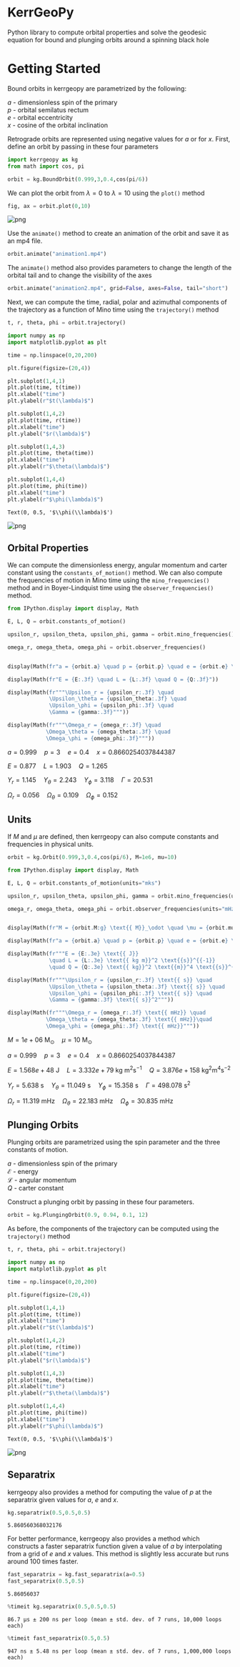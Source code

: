 # KerrGeoPy
Python library to compute orbital properties and solve the geodesic equation for bound and plunging orbits around a spinning black hole

# Getting Started

Bound orbits in kerrgeopy are parametrized by the following:

$a$ - dimensionless spin of the primary
<br>
$p$ - orbital semilatus rectum
<br>
$e$ - orbital eccentricity
<br>
$x$ - cosine of the orbital inclination
<br>

Retrograde orbits are represented using negative values for $a$ or for $x$. First, define an orbit by passing in these four parameters


```python
import kerrgeopy as kg
from math import cos, pi

orbit = kg.BoundOrbit(0.999,3,0.4,cos(pi/6))
```

We can plot the orbit from $\lambda = 0$ to $\lambda = 10$ using the `plot()` method


```python
fig, ax = orbit.plot(0,10)
```


    
![png](output_3_0.png)
    


Use the `animate()` method to create an animation of the orbit and save it as an mp4 file.


```python
orbit.animate("animation1.mp4")
```

The `animate()` method also provides parameters to change the length of the orbital tail and to change the visibility of the axes


```python
orbit.animate("animation2.mp4", grid=False, axes=False, tail="short")
```

Next, we can compute the time, radial, polar and azimuthal components of the trajectory as a function of Mino time using the `trajectory()` method


```python
t, r, theta, phi = orbit.trajectory()
```


```python
import numpy as np
import matplotlib.pyplot as plt

time = np.linspace(0,20,200)

plt.figure(figsize=(20,4))

plt.subplot(1,4,1)
plt.plot(time, t(time))
plt.xlabel("time")
plt.ylabel(r"$t(\lambda)$")

plt.subplot(1,4,2)
plt.plot(time, r(time))
plt.xlabel("time")
plt.ylabel("$r(\lambda)$")

plt.subplot(1,4,3)
plt.plot(time, theta(time))
plt.xlabel("time")
plt.ylabel(r"$\theta(\lambda)$")

plt.subplot(1,4,4)
plt.plot(time, phi(time))
plt.xlabel("time")
plt.ylabel(r"$\phi(\lambda)$")
```




    Text(0, 0.5, '$\\phi(\\lambda)$')




    
![png](output_10_1.png)
    


## Orbital Properties

We can compute the dimensionless energy, angular momentum and carter constant using the `constants_of_motion()` method. We can also compute the frequencies of motion in Mino time using the `mino_frequencies()` method and in Boyer-Lindquist time using the `observer_frequencies()` method.


```python
from IPython.display import display, Math

E, L, Q = orbit.constants_of_motion()

upsilon_r, upsilon_theta, upsilon_phi, gamma = orbit.mino_frequencies()

omega_r, omega_theta, omega_phi = orbit.observer_frequencies()


display(Math(fr"a = {orbit.a} \quad p = {orbit.p} \quad e = {orbit.e} \quad x = {orbit.x}"))

display(Math(fr"E = {E:.3f} \quad L = {L:.3f} \quad Q = {Q:.3f}"))

display(Math(fr"""\Upsilon_r = {upsilon_r:.3f} \quad 
             \Upsilon_\theta = {upsilon_theta:.3f} \quad 
             \Upsilon_\phi = {upsilon_phi:.3f} \quad 
             \Gamma = {gamma:.3f}"""))

display(Math(fr"""\Omega_r = {omega_r:.3f} \quad
            \Omega_\theta = {omega_theta:.3f} \quad
            \Omega_\phi = {omega_phi:.3f}"""))
```


$\displaystyle a = 0.999 \quad p = 3 \quad e = 0.4 \quad x = 0.8660254037844387$



$\displaystyle E = 0.877 \quad L = 1.903 \quad Q = 1.265$



$\displaystyle \Upsilon_r = 1.145 \quad \Upsilon_\theta = 2.243 \quad \Upsilon_\phi = 3.118 \quad \Gamma = 20.531$



$\displaystyle \Omega_r = 0.056 \quad \Omega_\theta = 0.109 \quad \Omega_\phi = 0.152$


## Units

If $M$ and $\mu$ are defined, then kerrgeopy can also compute constants and frequencies in physical units.


```python
orbit = kg.Orbit(0.999,3,0.4,cos(pi/6), M=1e6, mu=10)
```


```python
from IPython.display import display, Math

E, L, Q = orbit.constants_of_motion(units="mks")

upsilon_r, upsilon_theta, upsilon_phi, gamma = orbit.mino_frequencies(units="mks")

omega_r, omega_theta, omega_phi = orbit.observer_frequencies(units="mHz")


display(Math(fr"M = {orbit.M:g} \text{{ M}}_\odot \quad \mu = {orbit.mu} \text{{ M}}_\odot"))

display(Math(fr"a = {orbit.a} \quad p = {orbit.p} \quad e = {orbit.e} \quad x = {orbit.x}"))

display(Math(fr"""E = {E:.3e} \text{{ J}} 
             \quad L = {L:.3e} \text{{ kg m}}^2 \text{{s}}^{{-1}} 
             \quad Q = {Q:.3e} \text{{ kg}}^2 \text{{m}}^4 \text{{s}}^{{-2}}"""))

display(Math(fr"""\Upsilon_r = {upsilon_r:.3f} \text{{ s}} \quad 
             \Upsilon_\theta = {upsilon_theta:.3f} \text{{ s}} \quad 
             \Upsilon_\phi = {upsilon_phi:.3f} \text{{ s}} \quad 
             \Gamma = {gamma:.3f} \text{{ s}}^2"""))

display(Math(fr"""\Omega_r = {omega_r:.3f} \text{{ mHz}} \quad
            \Omega_\theta = {omega_theta:.3f} \text{{ mHz}}\quad
            \Omega_\phi = {omega_phi:.3f} \text{{ mHz}}"""))
```


$\displaystyle M = 1e+06 \text{ M}_\odot \quad \mu = 10 \text{ M}_\odot$



$\displaystyle a = 0.999 \quad p = 3 \quad e = 0.4 \quad x = 0.8660254037844387$



$\displaystyle E = 1.568e+48 \text{ J} \quad L = 3.332e+79 \text{ kg m}^2 \text{s}^{-1} \quad Q = 3.876e+158 \text{ kg}^2 \text{m}^4 \text{s}^{-2}$



$\displaystyle \Upsilon_r = 5.638 \text{ s} \quad \Upsilon_\theta = 11.049 \text{ s} \quad \Upsilon_\phi = 15.358 \text{ s} \quad \Gamma = 498.078 \text{ s}^2$



$\displaystyle \Omega_r = 11.319 \text{ mHz} \quad \Omega_\theta = 22.183 \text{ mHz}\quad \Omega_\phi = 30.835 \text{ mHz}$


## Plunging Orbits

Plunging orbits are parametrized using the spin parameter and the three constants of motion.

$a$ - dimensionless spin of the primary
<br>
$\mathcal{E}$ - energy
<br>
$\mathcal{L}$ - angular momentum
<br>
$Q$ - carter constant
<br>

Construct a plunging orbit by passing in these four parameters.


```python
orbit = kg.PlungingOrbit(0.9, 0.94, 0.1, 12)
```

As before, the components of the trajectory can be computed using the `trajectory()` method


```python
t, r, theta, phi = orbit.trajectory()
```


```python
import numpy as np
import matplotlib.pyplot as plt

time = np.linspace(0,20,200)

plt.figure(figsize=(20,4))

plt.subplot(1,4,1)
plt.plot(time, t(time))
plt.xlabel("time")
plt.ylabel(r"$t(\lambda)$")

plt.subplot(1,4,2)
plt.plot(time, r(time))
plt.xlabel("time")
plt.ylabel("$r(\lambda)$")

plt.subplot(1,4,3)
plt.plot(time, theta(time))
plt.xlabel("time")
plt.ylabel(r"$\theta(\lambda)$")

plt.subplot(1,4,4)
plt.plot(time, phi(time))
plt.xlabel("time")
plt.ylabel(r"$\phi(\lambda)$")
```




    Text(0, 0.5, '$\\phi(\\lambda)$')




    
![png](output_23_1.png)
    


## Separatrix

kerrgeopy also provides a method for computing the value of $p$ at the separatrix given values for $a$, $e$ and $x$.


```python
kg.separatrix(0.5,0.5,0.5)
```




    5.860560368032176



For better performance, kerrgeopy also provides a method which constructs a faster separatrix function given a value of $a$ by interpolating from a grid of $e$ and $x$ values. This method is slightly less accurate but runs around 100 times faster.


```python
fast_separatrix = kg.fast_separatrix(a=0.5)
fast_separatrix(0.5,0.5)
```




    5.86056037




```python
%timeit kg.separatrix(0.5,0.5,0.5)
```

    86.7 µs ± 200 ns per loop (mean ± std. dev. of 7 runs, 10,000 loops each)



```python
%timeit fast_separatrix(0.5,0.5)
```

    947 ns ± 5.48 ns per loop (mean ± std. dev. of 7 runs, 1,000,000 loops each)

